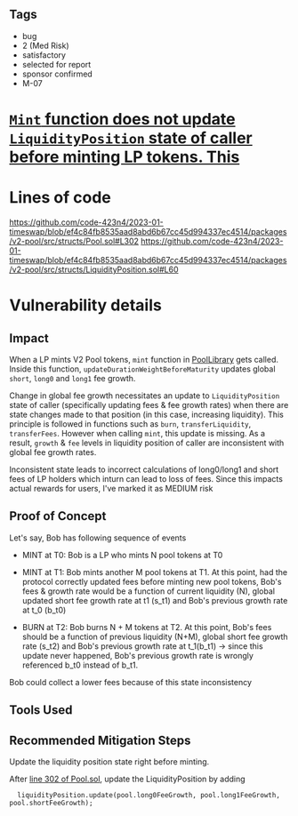 ## Tags

- bug
- 2 (Med Risk)
- satisfactory
- selected for report
- sponsor confirmed
- M-07

# [`Mint` function does not update `LiquidityPosition` state of caller before minting LP tokens. This ](https://github.com/code-423n4/2023-01-timeswap-findings/issues/158) 

# Lines of code

https://github.com/code-423n4/2023-01-timeswap/blob/ef4c84fb8535aad8abd6b67cc45d994337ec4514/packages/v2-pool/src/structs/Pool.sol#L302
https://github.com/code-423n4/2023-01-timeswap/blob/ef4c84fb8535aad8abd6b67cc45d994337ec4514/packages/v2-pool/src/structs/LiquidityPosition.sol#L60


# Vulnerability details

## Impact
When a LP mints V2 Pool tokens, `mint` function in [PoolLibrary](https://github.com/code-423n4/2023-01-timeswap/blob/ef4c84fb8535aad8abd6b67cc45d994337ec4514/packages/v2-pool/src/structs/Pool.sol#L302) gets called. Inside this function,  `updateDurationWeightBeforeMaturity` updates global `short`, `long0` and `long1` fee growth. 

Change in global fee growth necessitates an update to `LiquidityPosition` state of caller (specifically updating fees & fee growth rates) when there are state changes made to that position (in this case, increasing liquidity). This principle is followed in functions such as `burn`, `transferLiquidity`, `transferFees`. However when calling `mint`, this update is missing. As a result, `growth` & `fee` levels in liquidity position of caller are inconsistent with global fee growth rates. 

Inconsistent state leads to incorrect calculations of long0/long1 and short fees of LP holders which inturn can lead to loss of fees. Since this impacts actual rewards for users, I've marked it as MEDIUM risk

## Proof of Concept

Let's say, Bob has following sequence of events

- MINT at T0: Bob is a LP who mints N pool tokens at T0

- MINT at T1: Bob mints another M pool tokens at T1. At this point, had the protocol correctly updated fees before minting new pool tokens, Bob's fees & growth rate would be a function of current liquidity (N), global updated short fee growth rate at t1 (s_t1) and Bob's previous growth rate at t_0 (b_t0)

- BURN at T2: Bob burns N + M tokens at T2. At this point, Bob's fees should be a function of previous liquidity (N+M), global short fee growth rate (s_t2) and Bob's previous growth rate at t_1(b_t1) -> since this update never happened, Bob's previous growth rate is wrongly referenced b_t0 instead of b_t1. 

Bob could collect a lower fees because of this state inconsistency

## Tools Used

## Recommended Mitigation Steps
Update the liquidity position state right before minting.

After [line 302 of Pool.sol](https://github.com/code-423n4/2023-01-timeswap/blob/ef4c84fb8535aad8abd6b67cc45d994337ec4514/packages/v2-pool/src/structs/Pool.sol#L302), update the LiquidityPosition by adding

```
  liquidityPosition.update(pool.long0FeeGrowth, pool.long1FeeGrowth, pool.shortFeeGrowth);
```